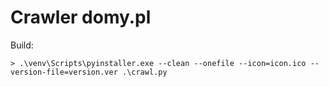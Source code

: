 # Crawler domy.pl

Build:

`> .\venv\Scripts\pyinstaller.exe --clean --onefile --icon=icon.ico --version-file=version.ver .\crawl.py`